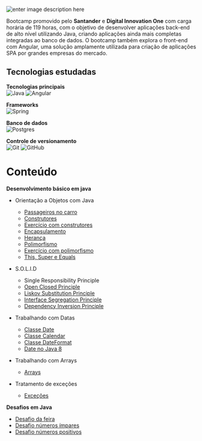 
![enter image description here](https://res.cloudinary.com/dloadb2bx/image/upload/c_scale,w_500/v1624734077/santanderbootcamp_ltgxcw.png)

Bootcamp promovido pelo **Santander** e **Digital Innovation One** com carga horária de 119 horas, com o objetivo de desenvolver aplicações back-end de alto nível utilizando Java, criando aplicações ainda mais completas integradas ao banco de dados.  O bootcamp também explora o front-end com Angular, uma solução amplamente utilizada para criação de aplicações SPA por grandes empresas do mercado.

## Tecnologias estudadas

**Tecnologias principais** <br>
<img alt="Java" src="https://img.shields.io/badge/java-%23ED8B00.svg?style=for-the-badge&logo=java&logoColor=white"/> <img alt="Angular" src="https://img.shields.io/badge/angular-%23DD0031.svg?style=for-the-badge&logo=angular&logoColor=white"/>


**Frameworks** <br>
<img alt="Spring" src="https://img.shields.io/badge/spring-%236DB33F.svg?style=for-the-badge&logo=spring&logoColor=white"/>

**Banco de dados**<br>
<img alt="Postgres" src ="https://img.shields.io/badge/postgres-%23316192.svg?style=for-the-badge&logo=postgresql&logoColor=white"/>

**Controle de versionamento**<br>
<img alt="Git" src="https://img.shields.io/badge/git-%23F05033.svg?style=for-the-badge&logo=git&logoColor=white"/> <img alt="GitHub" src="https://img.shields.io/badge/github-%23121011.svg?style=for-the-badge&logo=github&logoColor=white"/>

# Conteúdo
**Desenvolvimento básico em java**

- Orientação a Objetos com Java

  - [Passageiros no carro](https://github.com/thiagohrcosta/SantanderBootcamp/tree/master/001-Desenvolvimento-B%C3%A1sico-Java/001%20-%20Passageiros%20no%20carro)
  - [Construtores](https://github.com/thiagohrcosta/SantanderBootcamp/tree/master/001-Desenvolvimento-B%C3%A1sico-Java/002%20-%20Construtores)
  - [Exercício com construtores](https://github.com/thiagohrcosta/SantanderBootcamp/tree/master/001-Desenvolvimento-B%C3%A1sico-Java/003%20-%20Exerc%C3%ADcio%20com%20Construtor)
  - [Encapsulamento](https://github.com/thiagohrcosta/SantanderBootcamp/tree/master/001-Desenvolvimento-B%C3%A1sico-Java/004%20-%20Encapsulamento)
  - [Herança](https://github.com/thiagohrcosta/SantanderBootcamp/tree/master/001-Desenvolvimento-B%C3%A1sico-Java/004%20-%20Heran%C3%A7a)
  - [Polimorfismo](https://github.com/thiagohrcosta/SantanderBootcamp/tree/master/001-Desenvolvimento-B%C3%A1sico-Java/004%20-%20Polimorfismo)
  - [Exercício com polimorfismo](https://github.com/thiagohrcosta/SantanderBootcamp/tree/master/001-Desenvolvimento-B%C3%A1sico-Java/004%20-%20Polimorfismo%20Exercicio)
  - [This, Super e Equals](https://github.com/thiagohrcosta/SantanderBootcamp/tree/master/001-Desenvolvimento-B%C3%A1sico-Java/005%20-%20This%20Super)

* S.O.L.I.D
  * Single Responsibility Principle
  * [Open Closed Principle](https://github.com/thiagohrcosta/SantanderBootcamp/tree/master/002%20-%20S.O.L.I.D.%20com%20Java/002%20-%20OpenClosedPrinciple)
  * [Liskov Substitution Principle](https://github.com/thiagohrcosta/SantanderBootcamp/tree/master/002%20-%20S.O.L.I.D.%20com%20Java/003%20-%20LiskovSubstitutionPrinciple)
  * [Interface Segregation Principle](https://github.com/thiagohrcosta/SantanderBootcamp/tree/master/002%20-%20S.O.L.I.D.%20com%20Java/004%20-%20InterfaceSegregationPrinciple)
  * [Dependency Inversion Principle](https://github.com/thiagohrcosta/SantanderBootcamp/tree/master/002%20-%20S.O.L.I.D.%20com%20Java/005%20-%20DependencyInversionPrinciple)

* Trabalhando com Datas
  * [Classe Date](https://github.com/thiagohrcosta/SantanderBootcamp/tree/master/003%20-%20Trabalhando%20com%20Datas/001%20-%20Classe%20Date)
  * [Classe Calendar](https://github.com/thiagohrcosta/SantanderBootcamp/tree/master/003%20-%20Trabalhando%20com%20Datas/002%20-%20Classe%20Calendar)
  * [Classe DateFormat](https://github.com/thiagohrcosta/SantanderBootcamp/tree/master/003%20-%20Trabalhando%20com%20Datas/003%20-%20Classe%20DateFormat)
  * [Date no Java 8](https://github.com/thiagohrcosta/SantanderBootcamp/tree/master/003%20-%20Trabalhando%20com%20Datas/004%20-%20Date%20no%20Java%208)

* Trabalhando com Arrays
  * [Arrays](https://github.com/thiagohrcosta/SantanderBootcamp/tree/master/004%20-%20Trabalhando%20com%20Arrays)

* Tratamento de exceções
  * [Exceções](https://github.com/thiagohrcosta/SantanderBootcamp/tree/master/005%20-%20Tratamento%20de%20Exce%C3%A7%C3%B5es)

**Desafios em Java**

- [Desafio da feira](https://github.com/thiagohrcosta/SantanderBootcamp/tree/master/006%20-%20Desafios%20em%20Java/001%20-%20Desafio%20da%20Feirahttps://github.com/thiagohrcosta/SantanderBootcamp/tree/master/006%20-%20Desafios%20em%20Java/001%20-%20Desafio%20da%20Feira)
-  [Desafio números ímpares](https://github.com/thiagohrcosta/SantanderBootcamp/tree/master/006%20-%20Desafios%20em%20Java/002%20-%20Desafio%20impar)
- [Desafio números positivos](https://github.com/thiagohrcosta/SantanderBootcamp/tree/master/006%20-%20Desafios%20em%20Java/003%20-%20Desafio%20Positivos)
